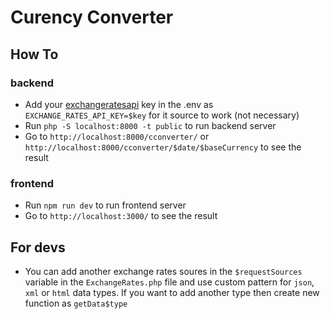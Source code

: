 # Curency Converter

## How To

### backend
* Add your [exchangeratesapi](https://exchangeratesapi.io/) key in the .env as `EXCHANGE_RATES_API_KEY=$key` for it source to work (not necessary)
* Run `php -S localhost:8000 -t public` to run backend server
* Go to `http://localhost:8000/cconverter/` or `http://localhost:8000/cconverter/$date/$baseCurrency` to see the result

### frontend
* Run `npm run dev` to run frontend server
* Go to `http://localhost:3000/` to see the result

## For devs
* You can add another exchange rates soures in the `$requestSources` variable in the `ExchangeRates.php` file and use custom pattern for `json`, `xml` or `html` data types. If you want to add another type then create new function as `getData$type`
